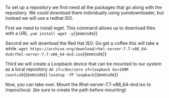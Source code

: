 To set up a repository we first need all the packages that go along with the repository. We could download them individually using yumdownloader, but instead we will use a redhat ISO.

First we need to install wget. This command allows us to download files with a URL. 
`yum install wget -y`{{execute}}

Second we will download the Red Hat ISO. Go get a coffee this will take a while. 
`wget https://archive.org/download/rhel-server-7.7-x86_64-dvd/rhel-server-7.7-x86_64-dvd.iso`{{execute}}

Third we will create a Loopback device that can be mounted to our system as a local repository
`dd if=/dev/zero of=loopback bs=100M count=10`{{execute}}
`losetup -fP loopback`{{execute}}

Now, you can take over.
Mount the Rhel-server-7.7-x86_64-dvd.iso to /repos/local. (be sure to create the path before mounting)




